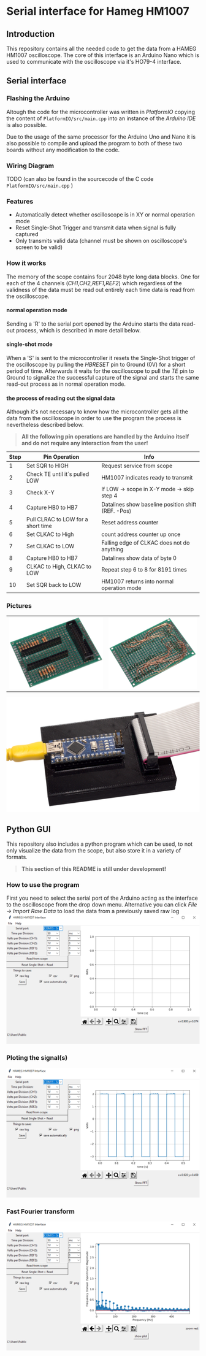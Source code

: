 # Serial interface for Hameg HM1007
## Introduction
This repository contains all the needed code to get the data from a HAMEG HM1007 oscilloscope. The core of this interface is an Arduino Nano which is used to communicate with the oscilloscope via it's HO79-4 interface.

## Serial interface
### Flashing the Arduino
Altough the code for the microcontroller was written in *PlatformIO* copying the content of `PlatformIO/src/main.cpp` into an instance of the *Arduino IDE* is also possible.

Due to the usage of the same processor for the Arduino Uno and Nano it is also possible to compile and upload the program to both of these two boards without any modification to the code. 

### Wiring Diagram
TODO (can also be found in the sourcecode of the C code `PlatformIO/src/main.cpp` )
### Features
- Automatically detect whether oscilloscope is in XY or normal operation mode
- Reset Single-Shot Trigger and transmit data when signal is fully captured
- Only transmits valid data (channel must be shown on oscilloscope's screen to be valid)

### How it works
The memory of the scope contains four 2048 byte long data blocks. One for each of the 4 channels (*CH1,CH2,REF1,REF2*) which regardless of the validness of the data must be read out entirely each time data is read from the oscilloscope.
#### normal operation mode
Sending a 'R' to the serial port opened by the Arduino starts the data read-out process, which is described in more detail below.

#### single-shot mode
When a 'S' is sent to the microcontroller it resets the Single-Shot trigger of the oscilloscope by pulling the *HBRESET* pin to Ground (0V) for a short period of time. Afterwards it waits for the oscilloscope to pull the *TE* pin to Ground to signalize the successful capture of the signal and starts the same read-out process as in normal operation mode.
#### the process of reading out the signal data
Although it's not necessary to know how the microcontroller gets all the data from the oscilloscope in order to use the program the process is nevertheless described below. 


> **All the following pin operations are handled by the Arduino itself and do not require any interaction from the user!**

| Step | Pin Operation                      | Info                                               |
|------|------------------------------------|----------------------------------------------------|
| 1    | Set SQR to HIGH                    | Request service from scope                         |
| 2    | Check TE until it´s pulled LOW     | HM1007 indicates ready to transmit                 |
| 3    | Check X-Y                          | If LOW -> scope in X-Y mode -> skip step 4         |
| 4    | Capture HB0 to HB7                 | Datalines show baseline position shift (REF. -Pos) |
| 5    | Pull CLRAC to LOW for a short time | Reset address counter                              |
| 6    | Set CLKAC to High                  | count address counter up once                      |
| 7    | Set CLKAC to LOW                   | Falling edge of CLKAC does not do anything         |
| 8    | Capture HB0 to HB7                 | Datalines show data of byte 0                      |
| 9    | CLKAC to High, CLKAC to LOW        | Repeat step 6 to 8 for 8191 times                  |
| 10   | Set SQR back to LOW                | HM1007 returns into normal operation mode          |
### Pictures
| | |
| --- | --- | 
|![Bottom of Circuit Board](Pictures/Hameg_Interface_circuit_board_top.png?raw=true "Top of circuit board") | ![Alt text](Pictures/Hameg_Interface_circuit_board_bottom.png?raw=true "Bottom of circuit board")|

![Alt text](Pictures/Hameg_Interface_with_cable.png?raw=true "Serial interface with case and cables")
## Python GUI
This repository also includes a python program which can be used, to not only visualize the data from the scope, but also store it in a variety of formats.
> **This section of this README is still under development!**

### How to use the program
First you need to select the serial port of the Arduino acting as the interface to the oscilloscope from the drop down menu. Alternative you can click *File -> Import Raw Data* to load the data from a previously saved raw log  
![Python GUI](Pictures/Software/Empty_Interface.png?raw=true "python program with no data loaded")

### Ploting the signal(s)
![Python GUI](Pictures/Software/Square_Wave_Loaded.png?raw=true "python program with with square signal")

### Fast Fourier transform
![Python GUI](Pictures/Software/Square_Wave_FFT.png?raw=true "python program with FFT analysis")